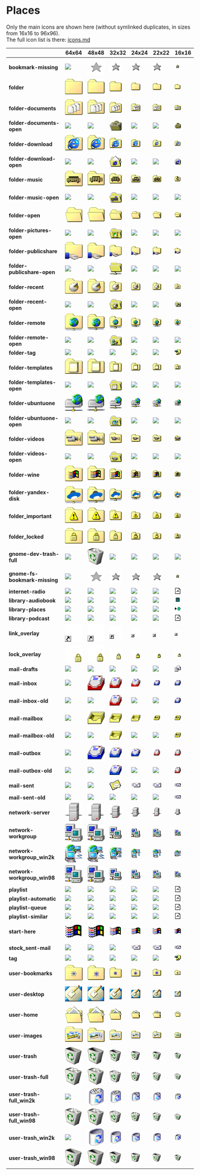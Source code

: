 # Places
Only the main icons are shown here (without symlinked duplicates, in sizes from 16x16 to 96x96).<br>The full icon list is there: [icons.md](icons.md)

| |**64x64**|**48x48**|**32x32**|**24x24**|**22x22**|**16x16**|
|-|-|-|-|-|-|-|
|**bookmark-missing**|![](64/bookmark-missing.png)|![](48/bookmark-missing.png)|![](32/bookmark-missing.png)|![](24/bookmark-missing.png)|![](22/bookmark-missing.png)|![](16/bookmark-missing.png)|
|**folder**|![](64/folder.png)|![](48/folder.png)|![](32/folder.png)|![](24/folder.png)|![](22/folder.png)|![](16/folder.png)|
|**folder-documents**|![](64/folder-documents.png)|![](48/folder-documents.png)|![](32/folder-documents.png)|![](24/folder-documents.png)|![](22/folder-documents.png)|![](16/folder-documents.png)|
|**folder-documents-open**|![](64/folder-documents-open.png)|![](48/folder-documents-open.png)|![](32/folder-documents-open.png)|![](24/folder-documents-open.png)|![](22/folder-documents-open.png)|![](16/folder-documents-open.png)|
|**folder-download**|![](64/folder-download.png)|![](48/folder-download.png)|![](32/folder-download.png)|![](24/folder-download.png)|![](22/folder-download.png)|![](16/folder-download.png)|
|**folder-download-open**|![](64/folder-download-open.png)|![](48/folder-download-open.png)|![](32/folder-download-open.png)|![](24/folder-download-open.png)|![](22/folder-download-open.png)|![](16/folder-download-open.png)|
|**folder-music**|![](64/folder-music.png)|![](48/folder-music.png)|![](32/folder-music.png)|![](24/folder-music.png)|![](22/folder-music.png)|![](16/folder-music.png)|
|**folder-music-open**|![](64/folder-music-open.png)|![](48/folder-music-open.png)|![](32/folder-music-open.png)|![](24/folder-music-open.png)|![](22/folder-music-open.png)|![](16/folder-music-open.png)|
|**folder-open**|![](64/folder-open.png)|![](48/folder-open.png)|![](32/folder-open.png)|![](24/folder-open.png)|![](22/folder-open.png)|![](16/folder-open.png)|
|**folder-pictures-open**|![](64/folder-pictures-open.png)|![](48/folder-pictures-open.png)|![](32/folder-pictures-open.png)|![](24/folder-pictures-open.png)|![](22/folder-pictures-open.png)|![](16/folder-pictures-open.png)|
|**folder-publicshare**|![](64/folder-publicshare.png)|![](48/folder-publicshare.png)|![](32/folder-publicshare.png)|![](24/folder-publicshare.png)|![](22/folder-publicshare.png)|![](16/folder-publicshare.png)|
|**folder-publicshare-open**|![](64/folder-publicshare-open.png)|![](48/folder-publicshare-open.png)|![](32/folder-publicshare-open.png)|![](24/folder-publicshare-open.png)|![](22/folder-publicshare-open.png)|![](16/folder-publicshare-open.png)|
|**folder-recent**|![](64/folder-recent.png)|![](48/folder-recent.png)|![](32/folder-recent.png)|![](24/folder-recent.png)|![](22/folder-recent.png)|![](16/folder-recent.png)|
|**folder-recent-open**|![](64/folder-recent-open.png)|![](48/folder-recent-open.png)|![](32/folder-recent-open.png)|![](24/folder-recent-open.png)|![](22/folder-recent-open.png)|![](16/folder-recent-open.png)|
|**folder-remote**|![](64/folder-remote.png)|![](48/folder-remote.png)|![](32/folder-remote.png)|![](24/folder-remote.png)|![](22/folder-remote.png)|![](16/folder-remote.png)|
|**folder-remote-open**|![](64/folder-remote-open.png)|![](48/folder-remote-open.png)|![](32/folder-remote-open.png)|![](24/folder-remote-open.png)|![](22/folder-remote-open.png)|![](16/folder-remote-open.png)|
|**folder-tag**|![](64/folder-tag.png)|![](48/folder-tag.png)|![](32/folder-tag.png)|![](24/folder-tag.png)|![](22/folder-tag.png)|![](16/folder-tag.png)|
|**folder-templates**|![](64/folder-templates.png)|![](48/folder-templates.png)|![](32/folder-templates.png)|![](24/folder-templates.png)|![](22/folder-templates.png)|![](16/folder-templates.png)|
|**folder-templates-open**|![](64/folder-templates-open.png)|![](48/folder-templates-open.png)|![](32/folder-templates-open.png)|![](24/folder-templates-open.png)|![](22/folder-templates-open.png)|![](16/folder-templates-open.png)|
|**folder-ubuntuone**|![](64/folder-ubuntuone.png)|![](48/folder-ubuntuone.png)|![](32/folder-ubuntuone.png)|![](24/folder-ubuntuone.png)|![](22/folder-ubuntuone.png)|![](16/folder-ubuntuone.png)|
|**folder-ubuntuone-open**|![](64/folder-ubuntuone-open.png)|![](48/folder-ubuntuone-open.png)|![](32/folder-ubuntuone-open.png)|![](24/folder-ubuntuone-open.png)|![](22/folder-ubuntuone-open.png)|![](16/folder-ubuntuone-open.png)|
|**folder-videos**|![](64/folder-videos.png)|![](48/folder-videos.png)|![](32/folder-videos.png)|![](24/folder-videos.png)|![](22/folder-videos.png)|![](16/folder-videos.png)|
|**folder-videos-open**|![](64/folder-videos-open.png)|![](48/folder-videos-open.png)|![](32/folder-videos-open.png)|![](24/folder-videos-open.png)|![](22/folder-videos-open.png)|![](16/folder-videos-open.png)|
|**folder-wine**|![](64/folder-wine.png)|![](48/folder-wine.png)|![](32/folder-wine.png)|![](24/folder-wine.png)|![](22/folder-wine.png)|![](16/folder-wine.png)|
|**folder-yandex-disk**|![](64/folder-yandex-disk.png)|![](48/folder-yandex-disk.png)|![](32/folder-yandex-disk.png)|![](24/folder-yandex-disk.png)|![](22/folder-yandex-disk.png)|![](16/folder-yandex-disk.png)|
|**folder_important**|![](64/folder_important.png)|![](48/folder_important.png)|![](32/folder_important.png)|![](24/folder_important.png)|![](22/folder_important.png)|![](16/folder_important.png)|
|**folder_locked**|![](64/folder_locked.png)|![](48/folder_locked.png)|![](32/folder_locked.png)|![](24/folder_locked.png)|![](22/folder_locked.png)|![](16/folder_locked.png)|
|**gnome-dev-trash-full**|![](64/gnome-dev-trash-full.png)|![](48/gnome-dev-trash-full.png)|![](32/gnome-dev-trash-full.png)|![](24/gnome-dev-trash-full.png)|![](22/gnome-dev-trash-full.png)|![](16/gnome-dev-trash-full.png)|
|**gnome-fs-bookmark-missing**|![](64/gnome-fs-bookmark-missing.png)|![](48/gnome-fs-bookmark-missing.png)|![](32/gnome-fs-bookmark-missing.png)|![](24/gnome-fs-bookmark-missing.png)|![](22/gnome-fs-bookmark-missing.png)|![](16/gnome-fs-bookmark-missing.png)|
|**internet-radio**|![](64/internet-radio.png)|![](48/internet-radio.png)|![](32/internet-radio.png)|![](24/internet-radio.png)|![](22/internet-radio.png)|![](16/internet-radio.png)|
|**library-audiobook**|![](64/library-audiobook.png)|![](48/library-audiobook.png)|![](32/library-audiobook.png)|![](24/library-audiobook.png)|![](22/library-audiobook.png)|![](16/library-audiobook.png)|
|**library-places**|![](64/library-places.png)|![](48/library-places.png)|![](32/library-places.png)|![](24/library-places.png)|![](22/library-places.png)|![](16/library-places.png)|
|**library-podcast**|![](64/library-podcast.png)|![](48/library-podcast.png)|![](32/library-podcast.png)|![](24/library-podcast.png)|![](22/library-podcast.png)|![](16/library-podcast.png)|
|**link_overlay**|![](64/link_overlay.png)|![](48/link_overlay.png)|![](32/link_overlay.png)|![](24/link_overlay.png)|![](22/link_overlay.png)|![](16/link_overlay.png)|
|**lock_overlay**|![](64/lock_overlay.png)|![](48/lock_overlay.png)|![](32/lock_overlay.png)|![](24/lock_overlay.png)|![](22/lock_overlay.png)|![](16/lock_overlay.png)|
|**mail-drafts**|![](64/mail-drafts.png)|![](48/mail-drafts.png)|![](32/mail-drafts.png)|![](24/mail-drafts.png)|![](22/mail-drafts.png)|![](16/mail-drafts.png)|
|**mail-inbox**|![](64/mail-inbox.png)|![](48/mail-inbox.png)|![](32/mail-inbox.png)|![](24/mail-inbox.png)|![](22/mail-inbox.png)|![](16/mail-inbox.png)|
|**mail-inbox-old**|![](64/mail-inbox-old.png)|![](48/mail-inbox-old.png)|![](32/mail-inbox-old.png)|![](24/mail-inbox-old.png)|![](22/mail-inbox-old.png)|![](16/mail-inbox-old.png)|
|**mail-mailbox**|![](64/mail-mailbox.png)|![](48/mail-mailbox.png)|![](32/mail-mailbox.png)|![](24/mail-mailbox.png)|![](22/mail-mailbox.png)|![](16/mail-mailbox.png)|
|**mail-mailbox-old**|![](64/mail-mailbox-old.png)|![](48/mail-mailbox-old.png)|![](32/mail-mailbox-old.png)|![](24/mail-mailbox-old.png)|![](22/mail-mailbox-old.png)|![](16/mail-mailbox-old.png)|
|**mail-outbox**|![](64/mail-outbox.png)|![](48/mail-outbox.png)|![](32/mail-outbox.png)|![](24/mail-outbox.png)|![](22/mail-outbox.png)|![](16/mail-outbox.png)|
|**mail-outbox-old**|![](64/mail-outbox-old.png)|![](48/mail-outbox-old.png)|![](32/mail-outbox-old.png)|![](24/mail-outbox-old.png)|![](22/mail-outbox-old.png)|![](16/mail-outbox-old.png)|
|**mail-sent**|![](64/mail-sent.png)|![](48/mail-sent.png)|![](32/mail-sent.png)|![](24/mail-sent.png)|![](22/mail-sent.png)|![](16/mail-sent.png)|
|**mail-sent-old**|![](64/mail-sent-old.png)|![](48/mail-sent-old.png)|![](32/mail-sent-old.png)|![](24/mail-sent-old.png)|![](22/mail-sent-old.png)|![](16/mail-sent-old.png)|
|**network-server**|![](64/network-server.png)|![](48/network-server.png)|![](32/network-server.png)|![](24/network-server.png)|![](22/network-server.png)|![](16/network-server.png)|
|**network-workgroup**|![](64/network-workgroup.png)|![](48/network-workgroup.png)|![](32/network-workgroup.png)|![](24/network-workgroup.png)|![](22/network-workgroup.png)|![](16/network-workgroup.png)|
|**network-workgroup_win2k**|![](64/network-workgroup_win2k.png)|![](48/network-workgroup_win2k.png)|![](32/network-workgroup_win2k.png)|![](24/network-workgroup_win2k.png)|![](22/network-workgroup_win2k.png)|![](16/network-workgroup_win2k.png)|
|**network-workgroup_win98**|![](64/network-workgroup_win98.png)|![](48/network-workgroup_win98.png)|![](32/network-workgroup_win98.png)|![](24/network-workgroup_win98.png)|![](22/network-workgroup_win98.png)|![](16/network-workgroup_win98.png)|
|**playlist**|![](64/playlist.png)|![](48/playlist.png)|![](32/playlist.png)|![](24/playlist.png)|![](22/playlist.png)|![](16/playlist.png)|
|**playlist-automatic**|![](64/playlist-automatic.png)|![](48/playlist-automatic.png)|![](32/playlist-automatic.png)|![](24/playlist-automatic.png)|![](22/playlist-automatic.png)|![](16/playlist-automatic.png)|
|**playlist-queue**|![](64/playlist-queue.png)|![](48/playlist-queue.png)|![](32/playlist-queue.png)|![](24/playlist-queue.png)|![](22/playlist-queue.png)|![](16/playlist-queue.png)|
|**playlist-similar**|![](64/playlist-similar.png)|![](48/playlist-similar.png)|![](32/playlist-similar.png)|![](24/playlist-similar.png)|![](22/playlist-similar.png)|![](16/playlist-similar.png)|
|**start-here**|![](64/start-here.png)|![](48/start-here.png)|![](32/start-here.png)|![](24/start-here.png)|![](22/start-here.png)|![](16/start-here.png)|
|**stock_sent-mail**|![](64/stock_sent-mail.png)|![](48/stock_sent-mail.png)|![](32/stock_sent-mail.png)|![](24/stock_sent-mail.png)|![](22/stock_sent-mail.png)|![](16/stock_sent-mail.png)|
|**tag**|![](64/tag.png)|![](48/tag.png)|![](32/tag.png)|![](24/tag.png)|![](22/tag.png)|![](16/tag.png)|
|**user-bookmarks**|![](64/user-bookmarks.png)|![](48/user-bookmarks.png)|![](32/user-bookmarks.png)|![](24/user-bookmarks.png)|![](22/user-bookmarks.png)|![](16/user-bookmarks.png)|
|**user-desktop**|![](64/user-desktop.png)|![](48/user-desktop.png)|![](32/user-desktop.png)|![](24/user-desktop.png)|![](22/user-desktop.png)|![](16/user-desktop.png)|
|**user-home**|![](64/user-home.png)|![](48/user-home.png)|![](32/user-home.png)|![](24/user-home.png)|![](22/user-home.png)|![](16/user-home.png)|
|**user-images**|![](64/user-images.png)|![](48/user-images.png)|![](32/user-images.png)|![](24/user-images.png)|![](22/user-images.png)|![](16/user-images.png)|
|**user-trash**|![](64/user-trash.png)|![](48/user-trash.png)|![](32/user-trash.png)|![](24/user-trash.png)|![](22/user-trash.png)|![](16/user-trash.png)|
|**user-trash-full**|![](64/user-trash-full.png)|![](48/user-trash-full.png)|![](32/user-trash-full.png)|![](24/user-trash-full.png)|![](22/user-trash-full.png)|![](16/user-trash-full.png)|
|**user-trash-full_win2k**|![](64/user-trash-full_win2k.png)|![](48/user-trash-full_win2k.png)|![](32/user-trash-full_win2k.png)|![](24/user-trash-full_win2k.png)|![](22/user-trash-full_win2k.png)|![](16/user-trash-full_win2k.png)|
|**user-trash-full_win98**|![](64/user-trash-full_win98.png)|![](48/user-trash-full_win98.png)|![](32/user-trash-full_win98.png)|![](24/user-trash-full_win98.png)|![](22/user-trash-full_win98.png)|![](16/user-trash-full_win98.png)|
|**user-trash_win2k**|![](64/user-trash_win2k.png)|![](48/user-trash_win2k.png)|![](32/user-trash_win2k.png)|![](24/user-trash_win2k.png)|![](22/user-trash_win2k.png)|![](16/user-trash_win2k.png)|
|**user-trash_win98**|![](64/user-trash_win98.png)|![](48/user-trash_win98.png)|![](32/user-trash_win98.png)|![](24/user-trash_win98.png)|![](22/user-trash_win98.png)|![](16/user-trash_win98.png)|
